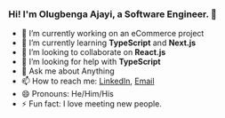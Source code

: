 ### Hi! I'm Olugbenga Ajayi, a Software Engineer. 👋





- 🔭 I’m currently working on an eCommerce project
- 🌱 I’m currently learning **TypeScript** and **Next.js**
- 👯 I’m looking to collaborate on **React.js**
- 🤔 I’m looking for help with **TypeScript**
- 💬 Ask me about Anything
- 📫 How to reach me: [LinkedIn](https://www.linkedin.com/in/olugbenga-ajayi-333a5b30/), [Email](mailto:gbejula@gmail.com)
- 😄 Pronouns: He/Him/His
- ⚡ Fun fact: I love meeting new people.
